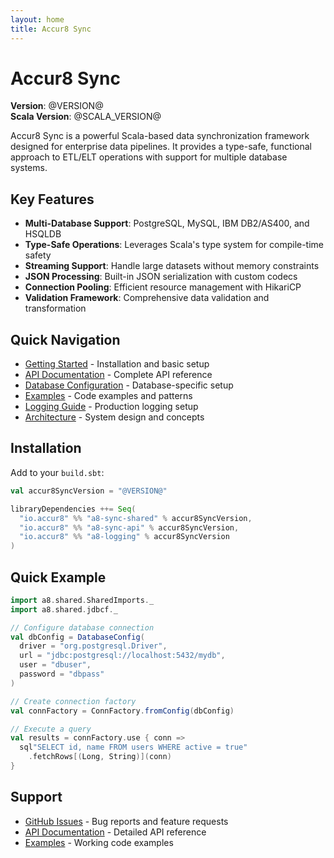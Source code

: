 ```yaml
---
layout: home
title: Accur8 Sync
---
```


# Accur8 Sync

**Version**: @VERSION@  
**Scala Version**: @SCALA_VERSION@

Accur8 Sync is a powerful Scala-based data synchronization framework designed for enterprise data pipelines. It provides a type-safe, functional approach to ETL/ELT operations with support for multiple database systems.

## Key Features

- **Multi-Database Support**: PostgreSQL, MySQL, IBM DB2/AS400, and HSQLDB
- **Type-Safe Operations**: Leverages Scala's type system for compile-time safety
- **Streaming Support**: Handle large datasets without memory constraints
- **JSON Processing**: Built-in JSON serialization with custom codecs
- **Connection Pooling**: Efficient resource management with HikariCP
- **Validation Framework**: Comprehensive data validation and transformation

## Quick Navigation

- [Getting Started](getting-started.md) - Installation and basic setup
- [API Documentation](api/index.html) - Complete API reference
- [Database Configuration](database-configuration.md) - Database-specific setup
- [Examples](examples.md) - Code examples and patterns
- [Logging Guide](logging-guide.md) - Production logging setup
- [Architecture](architecture.md) - System design and concepts

## Installation

Add to your `build.sbt`:

```scala mdoc:silent
val accur8SyncVersion = "@VERSION@"

libraryDependencies ++= Seq(
  "io.accur8" %% "a8-sync-shared" % accur8SyncVersion,
  "io.accur8" %% "a8-sync-api" % accur8SyncVersion,
  "io.accur8" %% "a8-logging" % accur8SyncVersion
)
```

## Quick Example

```scala mdoc:silent
import a8.shared.SharedImports._
import a8.shared.jdbcf._

// Configure database connection
val dbConfig = DatabaseConfig(
  driver = "org.postgresql.Driver",
  url = "jdbc:postgresql://localhost:5432/mydb",
  user = "dbuser",
  password = "dbpass"
)

// Create connection factory
val connFactory = ConnFactory.fromConfig(dbConfig)

// Execute a query
val results = connFactory.use { conn =>
  sql"SELECT id, name FROM users WHERE active = true"
    .fetchRows[(Long, String)](conn)
}
```

## Support

- [GitHub Issues](https://github.com/accur8/sync/issues) - Bug reports and feature requests
- [API Documentation](api/index.html) - Detailed API reference
- [Examples](https://github.com/accur8/sync/tree/master/examples) - Working code examples